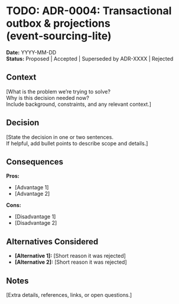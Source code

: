 # TODO: ADR-0004: Transactional outbox & projections (event‑sourcing‑lite)

**Date:** YYYY-MM-DD  
**Status:** Proposed | Accepted | Superseded by ADR-XXXX | Rejected

## Context
[What is the problem we’re trying to solve?  
Why is this decision needed now?  
Include background, constraints, and any relevant context.]

## Decision
[State the decision in one or two sentences.  
If helpful, add bullet points to describe scope and details.]

## Consequences
**Pros:**
- [Advantage 1]
- [Advantage 2]

**Cons:**
- [Disadvantage 1]
- [Disadvantage 2]

## Alternatives Considered
- **[Alternative 1]:** [Short reason it was rejected]
- **[Alternative 2]:** [Short reason it was rejected]

## Notes
[Extra details, references, links, or open questions.]
